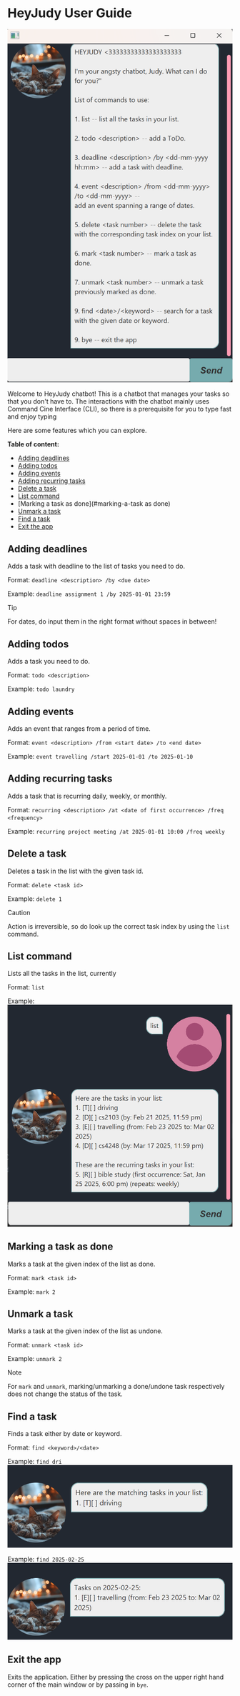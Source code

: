 # HeyJudy User Guide

![a screenshot of the GUI](Ui.png)

Welcome to HeyJudy chatbot! This is a chatbot that manages your tasks so that you don't have to. The interactions with the chatbot mainly uses Command Cine Interface (CLI), so there is a prerequisite for you to type fast and enjoy typing

Here are some features which you can explore.


**Table of content:**
- [Adding deadlines](#adding-deadlines)
- [Adding todos](#adding-todos)
- [Adding events](#adding-events)
- [Adding recurring tasks](#adding-recurring-tasks)
- [Delete a task](#delete-a-task)
- [List command](#list-command)
- [Marking a task as done](#marking-a-task as done)
- [Unmark a task](#unmark-a-task)
- [Find a task](#find-a-task)
- [Exit the app](#exit-the-app)

## Adding deadlines

Adds a task with deadline to the list of tasks you need to do.

Format: `deadline <description> /by <due date>`

Example: `deadline assignment 1 /by 2025-01-01 23:59`

> [!TIP]
> For dates, do input them in the right format without spaces in between!

## Adding todos

Adds a task you need to do.

Format: `todo <description>`

Example: `todo laundry`

## Adding events

Adds an event that ranges from a period of time.

Format: `event <description> /from <start date> /to <end date>`

Example: `event travelling /start 2025-01-01 /to 2025-01-10`

## Adding recurring tasks

Adds a task that is recurring daily, weekly, or monthly.

Format: `recurring <description> /at <date of first occurrence> /freq <frequency>`

Example: `recurring project meeting /at 2025-01-01 10:00 /freq weekly`

## Delete a task

Deletes a task in the list with the given task id.

Format: `delete <task id>`

Example: `delete 1`

> [!CAUTION]
> Action is irreversible, so do look up the correct task index by using the `list` command.

## List command

Lists all the tasks in the list, currently

Format: `list`

Example: 
![](list.png)

## Marking a task as done

Marks a task at the given index of the list as done.

Format: `mark <task id>`

Example: `mark 2`

## Unmark a task

Marks a task at the given index of the list as undone.

Format: `unmark <task id>`

Example: `unmark 2`

> [!Note]
> For `mark` and `unmark`, marking/unmarking a done/undone task respectively does not change the status of the task.


## Find a task

Finds a task either by date or keyword.

Format: `find <keyword>/<date>`

Example: `find dri`
![](findKeyword.png)

Example: `find 2025-02-25`
![](findDate.png)

## Exit the app

Exits the application. Either by pressing the cross on the upper right hand corner of the main window or by passing in `bye`.